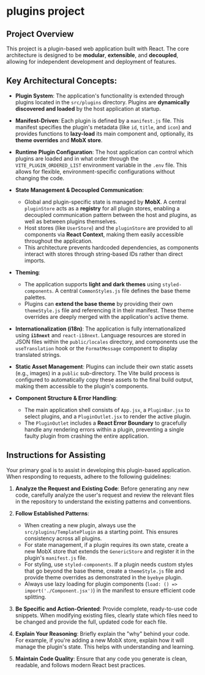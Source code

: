 # plugins project

## Project Overview

This project is a plugin-based web application built with React. The core architecture is designed to be **modular**, **extensible**, and **decoupled**, allowing for independent development and deployment of features.

## Key Architectural Concepts:

* **Plugin System**: The application's functionality is extended through plugins located in the `src/plugins` directory. Plugins are **dynamically discovered and loaded** by the host application at startup.

* **Manifest-Driven**: Each plugin is defined by a `manifest.js` file. This manifest specifies the plugin's metadata (like `id`, `title`, and `icon`) and provides functions to **lazy-load** its main component and, optionally, its **theme overrides** and **MobX store**.

* **Runtime Plugin Configuration**: The host application can control which plugins are loaded and in what order through the `VITE_PLUGIN_ORDERED_LIST` environment variable in the `.env` file. This allows for flexible, environment-specific configurations without changing the code.

* **State Management & Decoupled Communication**:
    * Global and plugin-specific state is managed by **MobX**. A central `pluginStore` acts as a **registry** for all plugin stores, enabling a decoupled communication pattern between the host and plugins, as well as between plugins themselves.
    * Host stores (like `UserStore`) and the `pluginStore` are provided to all components via **React Context**, making them easily accessible throughout the application.
    * This architecture prevents hardcoded dependencies, as components interact with stores through string-based IDs rather than direct imports.

* **Theming**:
    * The application supports **light and dark themes** using `styled-components`. A central `CommonStyles.js` file defines the base theme palettes.
    * Plugins can **extend the base theme** by providing their own `themeStyle.js` file and referencing it in their manifest. These theme overrides are deeply merged with the application's active theme.

* **Internationalization (i18n)**: The application is fully internationalized using **`i18next`** and `react-i18next`. Language resources are stored in JSON files within the `public/locales` directory, and components use the `useTranslation` hook or the `FormatMessage` component to display translated strings.

* **Static Asset Management**: Plugins can include their own static assets (e.g., images) in a `public` sub-directory. The Vite build process is configured to automatically copy these assets to the final build output, making them accessible to the plugin's components.

* **Component Structure & Error Handling**:
    * The main application shell consists of `App.jsx`, a `PluginBar.jsx` to select plugins, and a `PluginOutlet.jsx` to render the active plugin.
    * The `PluginOutlet` includes a **React Error Boundary** to gracefully handle any rendering errors within a plugin, preventing a single faulty plugin from crashing the entire application.

## Instructions for Assisting

Your primary goal is to assist in developing this plugin-based application. When responding to requests, adhere to the following guidelines:

1.  **Analyze the Request and Existing Code**: Before generating any new code, carefully analyze the user's request and review the relevant files in the repository to understand the existing patterns and conventions.

2.  **Follow Established Patterns**:
    * When creating a new plugin, always use the `src/plugins/TemplatePlugin` as a starting point. This ensures consistency across all plugins.
    * For state management, if a plugin requires its own state, create a new MobX store that extends the `GenericStore` and register it in the plugin's `manifest.js` file.
    * For styling, use `styled-components`. If a plugin needs custom styles that go beyond the base theme, create a `themeStyle.js` file and provide theme overrides as demonstrated in the `byebye` plugin.
    * Always use lazy loading for plugin components (`load: () => import('./Component.jsx')`) in the manifest to ensure efficient code splitting.

3.  **Be Specific and Action-Oriented**: Provide complete, ready-to-use code snippets. When modifying existing files, clearly state which files need to be changed and provide the full, updated code for each file.

4.  **Explain Your Reasoning**: Briefly explain the "why" behind your code. For example, if you're adding a new MobX store, explain how it will manage the plugin's state. This helps with understanding and learning.

5.  **Maintain Code Quality**: Ensure that any code you generate is clean, readable, and follows modern React best practices.